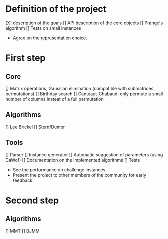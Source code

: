 # Definition of the project

[X] description of the goals
[] API description of the core objects
[] Prange's algorithm
[] Tests on small instances

- Agree on the representation choice.

# First step

## Core
[] Matrix operations, Gaussian elimination (compatible with submatrices, permutations)
[] Birthday search
[] Canteaut-Chabaud: only permute a small number of columns insteat of a full permutation

## Algorithms
[] Lee Brickel
[] Stern/Dumer

## Tools
[] Parser
[] Instance generator
[] Automatic suggestion of parameters (using CaWof)
[] Documentation on the implemented algorithms
[] Tests

- See the performance on challenge instances.
- Present the project to other members of the community for early feedback.

# Second step

## Algorithms
[] MMT
[] BJMM
